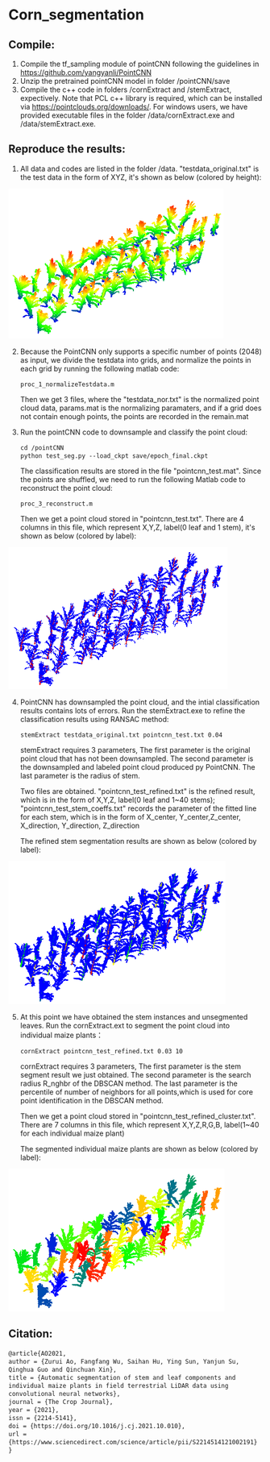 # Corn_segmentation

Compile:
--------

1. Compile the tf_sampling module of pointCNN following the guidelines in https://github.com/yangyanli/PointCNN
2. Unzip the pretrained pointCNN model in folder /pointCNN/save
3. Compile the c++ code in folders /cornExtract and /stemExtract, expectively. Note that PCL c++ library is required, which can be installed via https://pointclouds.org/downloads/. For windows users, we have provided executable files in the folder /data/cornExtract.exe and /data/stemExtract.exe. 

Reproduce the results:
--------

1. All data and codes are listed in the folder /data. "testdata_original.txt" is the test data in the form of XYZ, it's shown as below (colored by height):  

![Original point cloud colored by height](pics/fig1.png)  

2. Because the PointCNN only supports a specific number of points (2048) as input, we divide the testdata into grids, and normalize the points in each grid by running the following matlab code:  
    ```
    proc_1_normalizeTestdata.m
    ```  
    Then we get 3 files, where the "testdata_nor.txt" is the normalized point cloud data, params.mat is the normalizing paramaters, and if a grid does not contain enough points, the points are recorded in the remain.mat  
    
3. Run the pointCNN code to downsample and classify the point cloud:  
     ```
    cd /pointCNN
    python test_seg.py --load_ckpt save/epoch_final.ckpt
    ```  
    The classification results are stored in the file "pointcnn_test.mat". Since the points are shuffled, we need to run the following Matlab code to reconstruct the point cloud:  
    ```
    proc_3_reconstruct.m
    ```  
    Then we get a point cloud stored in "pointcnn_test.txt". There are 4 columns in this file, which represent X,Y,Z, label(0 leaf and 1 stem), it's shown as below (colored by label):  

![pointCNN classification results colored by label](pics/fig2.png)  

4. PointCNN has downsampled the point cloud, and the intial classification results contains lots of errors. Run the stemExtract.exe to refine the classification results using RANSAC method:  
    ```
    stemExtract testdata_original.txt pointcnn_test.txt 0.04
    ```  
    stemExtract requires 3 parameters, The first parameter is the original point cloud that has not been downsampled. The second parameter is the downsampled and labeled point cloud produced py PointCNN. The last parameter is the radius of stem.  
    
    Two files are obtained. "pointcnn_test_refined.txt" is the refined result, which is in the form of X,Y,Z, label(0 leaf and 1~40 stems); "pointcnn_test_stem_coeffs.txt" records the parameter of the fitted line for each stem, which is in the form of X_center, Y_center,Z_center, X_direction, Y_direction, Z_direction  
    
    The refined stem segmentation results are shown as below (colored by label):  

![Refined stem classification results colored by label](pics/fig3.png)  
    
5. At this point we have obtained the stem instances and unsegmented leaves. Run the cornExtract.ext to segment the point cloud into individual maize plants：  
    ```
    cornExtract pointcnn_test_refined.txt 0.03 10
    ```  
    cornExtract requires 3 parameters, The first parameter is the stem segment result we just obtained. The second parameter is the search radius R_nghbr of the DBSCAN method. The last parameter is the percentile of number of neighbors for all points,which is used for core point identification in the DBSCAN method.  
    
    Then we get a point cloud stored in "pointcnn_test_refined_cluster.txt". There are 7 columns in this file, which represent X,Y,Z,R,G,B, label(1~40 for each individual maize plant)  
    
    The segmented individual maize plants are shown as below (colored by label):  

![Segmented individual maize plants colored by label](pics/fig4.png)  

Citation:
--------
```
@article{AO2021,
author = {Zurui Ao, Fangfang Wu, Saihan Hu, Ying Sun, Yanjun Su, Qinghua Guo and Qinchuan Xin},
title = {Automatic segmentation of stem and leaf components and individual maize plants in field terrestrial LiDAR data using convolutional neural networks},
journal = {The Crop Journal},
year = {2021},
issn = {2214-5141},
doi = {https://doi.org/10.1016/j.cj.2021.10.010},
url = {https://www.sciencedirect.com/science/article/pii/S2214514121002191}
}
```
